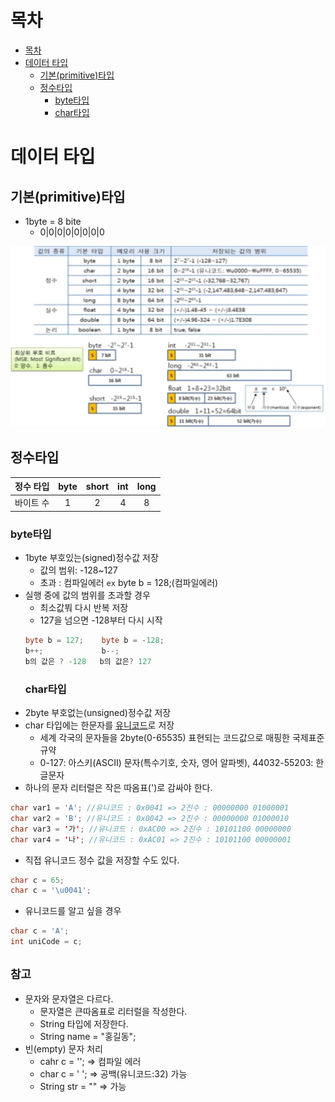 # 목차
- [목차](#목차)
- [데이터 타입](#데이터-타입)
  - [기본(primitive)타입](#기본(primitive)타입)
  - [정수타입](#정수타입)
    - [byte타입](#byte타입)
    - [char타입](#char타입)
# 데이터 타입
## 기본(primitive)타입
- 1byte = 8 bite
  - 0|0|0|0|0|0|0|0

![primitiveType](../assets/image/java/primitiveType.png)

## 정수타입
정수 타입|byte|short|int|long
:------:|:------:|:------:|:------:|:------:
바이트 수|1|2|4|8
### byte타입
- 1byte 부호있는(signed)정수값 저장
  - 값의 범위: -128~127
  - 초과 : 컴파일에러 `ex` byte b = 128;(컴파일에러)
- 실행 중에 값의 범위를 초과할 경우
  - 최소값붜 다시 반복 저장
  - 127을 넘으면 -128부터 다시 시작
  ```java
  byte b = 127;    byte b = -128;
  b++;             b--;
  b의 값은 ? -128   b의 값은? 127
  ```
  ### char타입
- 2byte 부호없는(unsigned)정수값 저장
- char 타입에는 한문자를 [유니코드](http://www.unicode.org)로 저장
  - 세계 각국의 문자들을 2byte(0-65535) 표현되는 코드값으로 매핑한 국제표준규약
  - 0-127: 아스키(ASCII) 문자(특수기호, 숫자, 영어 알파벳), 44032-55203: 한글문자
- 하나의 문자 리터럴은 작은 따옴표(')로 감싸야 한다.
```java
char var1 = 'A'; //유니코드 : 0x0041 => 2진수 : 00000000 01000001
char var2 = 'B'; //유니코드 : 0x0042 => 2진수 : 00000000 01000010
char var3 = '가'; //유니코드 : 0xAC00 => 2진수 : 10101100 00000000
char var4 = '나'; //유니코드 : 0xAC01 => 2진수 : 10101100 00000001
```
- 직접 유니코드 정수 값을 저장할 수도 있다.
```java
char c = 65;
char c = '\u0041';
```
- 유니코드를 알고 싶을 경우
```java
char c = 'A';
int uniCode = c;
```
`참고`
-
- 문자와 문자열은 다르다.
  - 문자열은 큰따옴표로 리터럴을 작성한다.
  - String 타입에 저장한다.
  - String name = "홍길동";
- 빈(empty) 문자 처리
  - cahr c = ''; => 컴파일 에러
  - char c = ' '; => 공백(유니코드:32) 가능
  - String str = "" => 가능